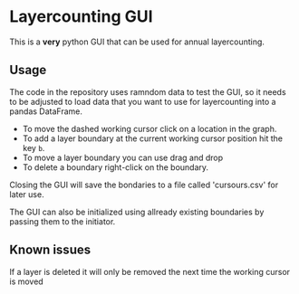 # Layercounting GUI

This is a __very__ python GUI that can be used for annual layercounting.

## Usage

The code in the repository uses ramndom data to test the GUI, so it needs to 
be adjusted to load data that you want to use for layercounting into a pandas DataFrame.

- To move the dashed working cursor click on a location in the graph.
- To add a layer boundary at the current working cursor position hit the key `b`.
- To move a layer boundary you can use drag and drop
- To delete a boundary right-click on the boundary.

Closing the GUI will save the bondaries to a file called 'cursours.csv' for
later use.

The GUI can also be initialized using allready existing boundaries by passing
them to the initiator.

## Known issues

If a layer is deleted it will only be removed the next time the working cursor
is moved
